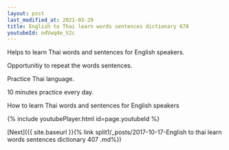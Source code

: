 ```yaml
---
layout: post
last_modified_at: 2021-03-29
title: English to Thai learn words sentences dictionary 678 
youtubeId: odVwq4e_V2c
---
```

 
 
Helps to learn Thai words and sentences for English speakers.

Opportunitiy to repeat the words sentences. 

Practice Thai language. 
 
10 minutes practice every day. 
 
How to learn Thai words and sentences for English speakers 
 
{% include youtubePlayer.html id=page.youtubeId %}
 
 
[Next]({{ site.baseurl }}{% link  split1/_posts/2017-10-17-English to thai learn words sentences dictionary 407 .md%})
 
